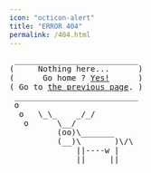 ```yaml
---
icon: "octicon-alert"
title: "ERROR 404"
permalink: /404.html
---
```


<pre>
 __________________________
(     Nothing here...      )
(      Go home ? <a href="http://blasterbug.github.io/">Yes!</a>      )
( Go to <a href="#" onclick="window.history.back()" >the previous page</span></a>. )
 __________________________
 o
  o   \_\_    _/_/
   o      \__/
          (oo)\_______
          (__)\       )\/\
              ||----w |
              ||     ||
</pre>
